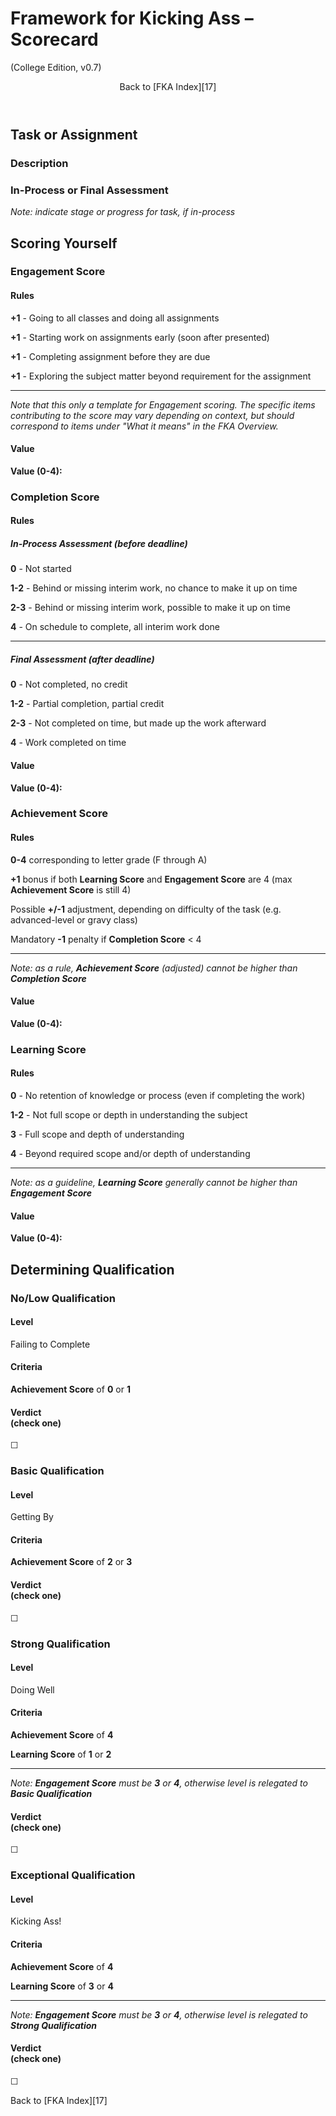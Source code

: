 <script src="https://ajax.googleapis.com/ajax/libs/jquery/3.3.1/jquery.min.js"></script>
<script src="gentoc.js"></script>
<script type=text/javascript>
$(document).ready(function() {
  document.title = "FKA Scorecard";
  gentoc("Page Contents", "toc_container", "toc_title", "toc_list", "h2");
});
</script>

<link rel="stylesheet" href="https://fonts.googleapis.com/css?family=Poppins">
<link rel="stylesheet" href="common.css">

# Framework for Kicking Ass &ndash; Scorecard #

(College Edition, v0.7)

<header>Back to [FKA Index][17]</header>

## Task or Assignment ##

### Description ###

### In-Process or Final Assessment ###

*Note: indicate stage or progress for task, if in-process*

## Scoring Yourself ##

### Engagement Score ###

#### Rules ####

**+1** - Going to all classes and doing all assignments

**+1** - Starting work on assignments early (soon after presented)

**+1** - Completing assignment before they are due

**+1** - Exploring the subject matter beyond requirement for the assignment

----------

*Note that this only a template for Engagement scoring. The specific items contributing
to the score may vary depending on context, but should correspond to items under "What it
means" in the FKA Overview.*

#### Value ####

**Value (0-4):**

### Completion Score ###

#### Rules ####

##### In-Process Assessment (before deadline) #####

**0** - Not started

**1-2** - Behind or missing interim work, no chance to make it up on time

**2-3** - Behind or missing interim work, possible to make it up on time

**4** - On schedule to complete, all interim work done

----------

##### Final Assessment (after deadline) #####

**0** - Not completed, no credit

**1-2** - Partial completion, partial credit

**2-3** - Not completed on time, but made up the work afterward

**4** - Work completed on time

#### Value ####

**Value (0-4):**

### Achievement Score ###

#### Rules ####

**0-4** corresponding to letter grade (F through A)

**+1** bonus if both **Learning Score** and **Engagement Score** are 4 (max **Achievement Score** is still 4)

Possible **+/-1** adjustment, depending on difficulty of the task (e.g. advanced-level or gravy class)

Mandatory **-1** penalty if **Completion Score** < 4

----------

*Note: as a rule, **Achievement Score** (adjusted) cannot be higher than **Completion Score***

#### Value ####

**Value (0-4):**

### Learning Score ###

#### Rules ####

**0** - No retention of knowledge or process (even if completing the work)

**1-2** - Not full scope or depth in understanding the subject

**3** - Full scope and depth of understanding

**4** - Beyond required scope and/or depth of understanding

----------

*Note: as a guideline, **Learning Score** generally cannot be higher than **Engagement Score***

#### Value ####

**Value (0-4):**

## Determining Qualification ##

### No/Low Qualification ###

#### Level ####

Failing to Complete

#### Criteria ####

**Achievement Score** of **0** or **1**

#### **Verdict**<br/>(check one) ####

&#9744;

### Basic Qualification ###

#### Level ####

Getting By

#### Criteria ####

**Achievement Score** of **2** or **3**

#### **Verdict**<br/>(check one) ####

&#9744;

### Strong Qualification ###

#### Level ####

Doing Well

#### Criteria ####

**Achievement Score** of **4**

**Learning Score** of **1** or **2**

----------

*Note: **Engagement Score** must be **3** or **4**, otherwise level is relegated to **Basic Qualification***

#### **Verdict**<br/>(check one) ####

&#9744;

### Exceptional Qualification ###

#### Level ####

Kicking Ass!

#### Criteria ####

**Achievement Score** of **4**

**Learning Score** of **3** or **4**

----------

*Note: **Engagement Score** must be **3** or **4**, otherwise level is relegated to **Strong Qualification***

#### **Verdict**<br/>(check one) ####

&#9744;

<footer>Back to [FKA Index][17]</footer>

[11]: overview-pub.html
[12]: users-guide-pub.html
[13]: users-guide-pub.html#troubleshooting
[14]: scorecard-pub.html
[15]: quick-ref-pub.html
[16]: worksheet-pub.html
[17]: index.html
